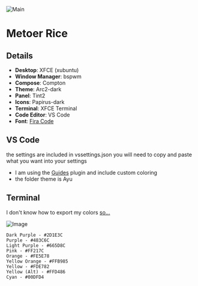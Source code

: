 ![Main](http://i.imgur.com/TpargFf.png)

# Metoer Rice

## Details
- **Desktop**: XFCE (xubuntu)
- **Window Manager**: bspwm
- **Compose**: Compton
- **Theme**: Arc2-dark
- **Panel**: Tint2
- **Icons**: Papirus-dark
- **Terminal**: XFCE Terminal
- **Code Editor**: VS Code
- **Font**: [Fira Code](https://github.com/tonsky/FiraCode)

## VS Code
the settings are included in vssettings.json you will need to copy and paste what you want into your settings
- I am using the [Guides](https://marketplace.visualstudio.com/items?itemName=spywhere.guides#review-details) plugin and include custom coloring
- the folder theme is Ayu

## Terminal
I don't know how to export my colors [so...](http://i.imgur.com/LiKYwMKl.png)

![Image](http://i.imgur.com/LiKYwMKl.png)

```
Dark Purple - #2D1E3C
Purple - #483C6C
Light Purple - #665D8C
Pink - #FF217C
Orange - #FE5E78
Yellow Orange - #FFB985
Yellow - #FDE782
Yellow (Alt) - #FFD486
Cyan - #00DFD4
```
